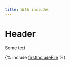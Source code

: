 ```yaml
---
title: With includes
---
```

# Header
Some text

{% include [firstIncludeFile](./firstIncludeFile.md) %}
